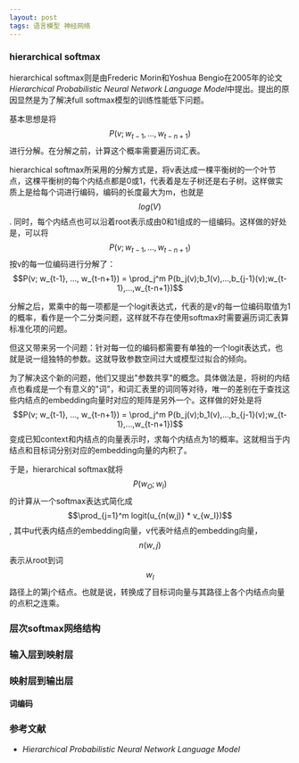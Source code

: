 ```yaml
---
layout: post
tags: 语言模型 神经网络
---
```



### **hierarchical softmax**
hierarchical softmax则是由Frederic Morin和Yoshua Bengio在2005年的论文*Hierarchical Probabilistic Neural Network Language Model*中提出。提出的原因显然是为了解决full softmax模型的训练性能低下问题。

基本思想是将$$P(v; w_{t-1}, ..., w_{t-n+1})$$进行分解。在分解之前，计算这个概率需要遍历词汇表。

hierarchical softmax所采用的分解方式是，将v表达成一棵平衡树的一个叶节点，这棵平衡树的每个内结点都是0或1，代表着是左子树还是右子树。这样做实质上是给每个词进行编码，编码的长度最大为m，也就是$$log(V)$$. 同时，每个内结点也可以沿着root表示成由0和1组成的一组编码。这样做的好处是，可以将$$P(v; w_{t-1}, ..., w_{t-n+1})$$按v的每一位编码进行分解了：$$P(v; w_{t-1}, ..., w_{t-n+1}) = \prod_j^m P(b_j(v);b_1(v),...,b_{j-1}(v);w_{t-1},...,w_{t-n+1})$$

分解之后，累乘中的每一项都是一个logit表达式，代表的是v的每一位编码取值为1的概率，看作是一个二分类问题，这样就不存在使用softmax时需要遍历词汇表算标准化项的问题。

但这又带来另一个问题：针对每一位的编码都需要有单独的一个logit表达式，也就是说一组独特的参数。这就导致参数空间过大或模型过拟合的倾向。

为了解决这个新的问题，他们又提出"参数共享"的概念。具体做法是，将树的内结点也看成是一个有意义的"词"，和词汇表里的词同等对待，唯一的差别在于查找这些内结点的embedding向量时对应的矩阵是另外一个。这样做的好处是将$$P(v; w_{t-1}, ..., w_{t-n+1}) = \prod_j^m P(b_j(v);b_1(v),...,b_{j-1}(v);w_{t-1},...,w_{t-n+1})$$变成已知context和内结点的向量表示时，求每个内结点为1的概率。这就相当于内结点和目标词分别对应的embedding向量的内积了。

于是，hierarchical softmax就将$$P(w_O;w_I)$$的计算从一个softmax表达式简化成$$\prod_{j=1}^m logit(u_{n(w,j)} * v_{w_I})$$, 其中u代表内结点的embedding向量，v代表叶结点的embedding向量，$$n(w,j)$$表示从root到词$$w_I$$路径上的第j个结点。也就是说，转换成了目标词向量与其路径上各个内结点向量的点积之连乘。


### 层次softmax网络结构
### 输入层到映射层
### 映射层到输出层
#### 词编码
#### 

### 参考文献
- *Hierarchical Probabilistic Neural Network Language Model*
